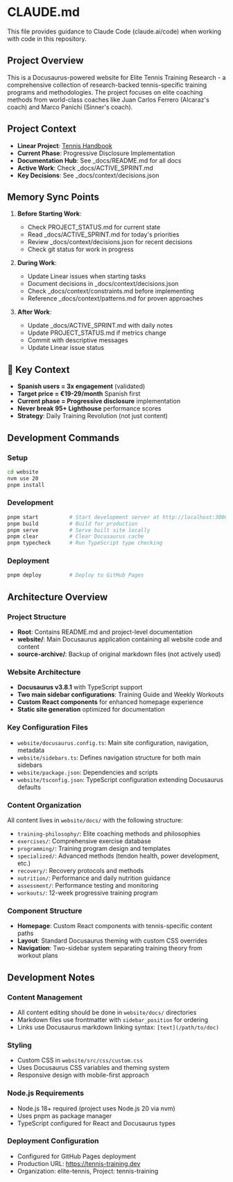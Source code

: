 # CLAUDE.md

This file provides guidance to Claude Code (claude.ai/code) when working with code in this repository.

## Project Overview

This is a Docusaurus-powered website for Elite Tennis Training Research - a comprehensive collection of research-backed tennis-specific training programs and methodologies. The project focuses on elite coaching methods from world-class coaches like Juan Carlos Ferrero (Alcaraz's coach) and Marco Panichi (Sinner's coach).

## Project Context

- **Linear Project**: [Tennis Handbook](https://linear.app/max-techera/project/tennis-handbook)
- **Current Phase**: Progressive Disclosure Implementation
- **Documentation Hub**: See _docs/README.md for all docs
- **Active Work**: Check _docs/ACTIVE_SPRINT.md
- **Key Decisions**: See _docs/context/decisions.json

## Memory Sync Points

1. **Before Starting Work**:
   - Check PROJECT_STATUS.md for current state
   - Read _docs/ACTIVE_SPRINT.md for today's priorities
   - Review _docs/context/decisions.json for recent decisions
   - Check git status for work in progress

2. **During Work**:
   - Update Linear issues when starting tasks
   - Document decisions in _docs/context/decisions.json
   - Check _docs/context/constraints.md before implementing
   - Reference _docs/context/patterns.md for proven approaches

3. **After Work**:
   - Update _docs/ACTIVE_SPRINT.md with daily notes
   - Update PROJECT_STATUS.md if metrics change
   - Commit with descriptive messages
   - Update Linear issue status

## 🔑 Key Context

- **Spanish users = 3x engagement** (validated)
- **Target price = €19-29/month** Spanish first
- **Current phase = Progressive disclosure** implementation
- **Never break 95+ Lighthouse** performance scores
- **Strategy**: Daily Training Revolution (not just content)

## Development Commands

### Setup
```bash
cd website
nvm use 20
pnpm install
```

### Development
```bash
pnpm start          # Start development server at http://localhost:3000
pnpm build          # Build for production
pnpm serve          # Serve built site locally
pnpm clear          # Clear Docusaurus cache
pnpm typecheck      # Run TypeScript type checking
```

### Deployment
```bash
pnpm deploy         # Deploy to GitHub Pages
```

## Architecture Overview

### Project Structure
- **Root**: Contains README.md and project-level documentation
- **website/**: Main Docusaurus application containing all website code and content
- **source-archive/**: Backup of original markdown files (not actively used)

### Website Architecture
- **Docusaurus v3.8.1** with TypeScript support
- **Two main sidebar configurations**: Training Guide and Weekly Workouts
- **Custom React components** for enhanced homepage experience
- **Static site generation** optimized for documentation

### Key Configuration Files
- `website/docusaurus.config.ts`: Main site configuration, navigation, metadata
- `website/sidebars.ts`: Defines navigation structure for both main sidebars
- `website/package.json`: Dependencies and scripts
- `website/tsconfig.json`: TypeScript configuration extending Docusaurus defaults

### Content Organization
All content lives in `website/docs/` with the following structure:
- `training-philosophy/`: Elite coaching methods and philosophies
- `exercises/`: Comprehensive exercise database
- `programming/`: Training program design and templates
- `specialized/`: Advanced methods (tendon health, power development, etc.)
- `recovery/`: Recovery protocols and methods
- `nutrition/`: Performance and daily nutrition guidance
- `assessment/`: Performance testing and monitoring
- `workouts/`: 12-week progressive training program

### Component Structure
- **Homepage**: Custom React components with tennis-specific content paths
- **Layout**: Standard Docusaurus theming with custom CSS overrides
- **Navigation**: Two-sidebar system separating training theory from workout plans

## Development Notes

### Content Management
- All content editing should be done in `website/docs/` directories
- Markdown files use frontmatter with `sidebar_position` for ordering
- Links use Docusaurus markdown linking syntax: `[text](/path/to/doc)`

### Styling
- Custom CSS in `website/src/css/custom.css`
- Uses Docusaurus CSS variables and theming system
- Responsive design with mobile-first approach

### Node.js Requirements
- Node.js 18+ required (project uses Node.js 20 via nvm)
- Uses pnpm as package manager
- TypeScript configured for React and Docusaurus types

### Deployment Configuration
- Configured for GitHub Pages deployment
- Production URL: https://tennis-training.dev
- Organization: elite-tennis, Project: tennis-training